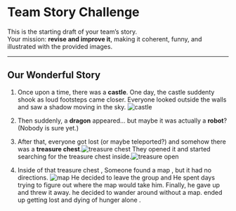 # Team Story Challenge

This is the starting draft of your team’s story.  
Your mission: **revise and improve it**, making it coherent, funny, and illustrated with the provided images.

---

## Our Wonderful Story

1. Once upon a time, there was a **castle**.
   One day, the castle suddenty shook as loud footsteps came closer. 
   Everyone looked outside the walls and saw a shadow moving in the sky.
   ![castle](/img/castle.png)

2. Then suddenly, a **dragon** appeared… but maybe it was actually a **robot**?  
   (Nobody is sure yet.)

3. After that, everyone got lost (or maybe teleported?) and somehow there was a **treasure chest**.![treasure chest](img/treasure_large.png)
   They opened it and started searching for the treasure chest inside.![treasure open](img/treasure_open.png)

4. Inside of that treasure chest , Someone found a map , but it had no directions.
   ![map](/img/map.png) 
   He decided to leave the group and He spent days trying to figure out where the map would take him.
   Finally, he gave up and threw it away. he decided to wander around without a map.
   ended up getting lost and dying of hunger alone .